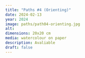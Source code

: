 ```yaml
---
title: "Paths #4 (Orienting)"
date: 2024-02-13
year: 2024
image: paths/path04-orienting.jpg
alt: 
dimensions: 20x20 cm
media: watercolour on paper
description: Avaliable
draft: false
---
```


